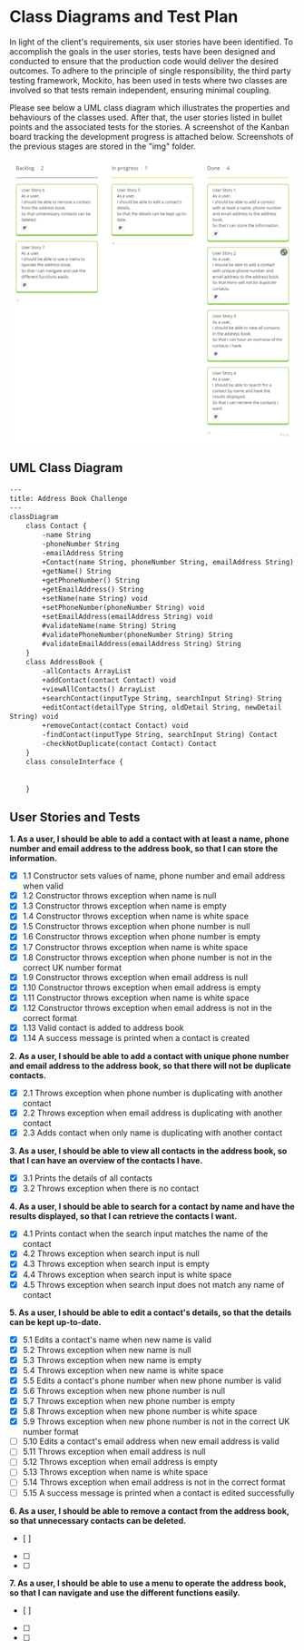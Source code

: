 # Class Diagrams and Test Plan

In light of the client's requirements, six user stories have been identified. To accomplish the goals in the user stories, tests have been designed and conducted to ensure that the production code would deliver the desired outcomes. To adhere to the principle of single responsibility, the third party testing framework, Mockito, has been used in tests where two classes are involved so that tests remain independent, ensuring minimal coupling.

Please see below a UML class diagram which illustrates the properties and behaviours of the classes used. After that, the user stories listed in bullet points and the associated tests for the stories. A screenshot of the Kanban board tracking the development progress is attached below. Screenshots of the previous stages are stored in the "img" folder.

![Kanban Board - User Story 5](img/img-kanban-story5.png)

## UML Class Diagram

```mermaid
---
title: Address Book Challenge
---
classDiagram
    class Contact {
        -name String
        -phoneNumber String
        -emailAddress String
        +Contact(name String, phoneNumber String, emailAddress String)
        +getName() String
        +getPhoneNumber() String
        +getEmailAddress() String
        +setName(name String) void
        +setPhoneNumber(phoneNumber String) void
        +setEmailAddress(emailAddress String) void
        #validateName(name String) String
        #validatePhoneNumber(phoneNumber String) String
        #validateEmailAddress(emailAddress String) String
    }
    class AddressBook {   
        -allContacts ArrayList
        +addContact(contact Contact) void
        +viewAllContacts() ArrayList
        +searchContact(inputType String, searchInput String) String
        +editContact(detailType String, oldDetail String, newDetail String) void
        +removeContact(contact Contact) void
        -findContact(inputType String, searchInput String) Contact
        -checkNotDuplicate(contact Contact) Contact
    }
    class consoleInterface {
        
        
    }

```

## User Stories and Tests

**1. As a user, I should be able to add a contact with at least a name, phone number and email address to the address book, so that I can store the information.**
   
- [x] 1.1 Constructor sets values of name, phone number and email address when valid
- [x] 1.2 Constructor throws exception when name is null
- [x] 1.3 Constructor throws exception when name is empty
- [x] 1.4 Constructor throws exception when name is white space
- [x] 1.5 Constructor throws exception when phone number is null
- [x] 1.6 Constructor throws exception when phone number is empty
- [x] 1.7 Constructor throws exception when name is white space
- [x] 1.8 Constructor throws exception when phone number is not in the correct UK number format
- [x] 1.9 Constructor throws exception when email address is null
- [x] 1.10 Constructor throws exception when email address is empty
- [x] 1.11 Constructor throws exception when name is white space
- [x] 1.12 Constructor throws exception when email address is not in the correct format
- [x] 1.13 Valid contact is added to address book 
- [x] 1.14 A success message is printed when a contact is created

**2. As a user, I should be able to add a contact with unique phone number and email address to the address book, so that there will not be duplicate contacts.**
- [x] 2.1 Throws exception when phone number is duplicating with another contact
- [x] 2.2 Throws exception when email address is duplicating with another contact
- [x] 2.3 Adds contact when only name is duplicating with another contact

**3. As a user, I should be able to view all contacts in the address book, so that I can have an overview of the contacts I have.**
- [x] 3.1 Prints the details of all contacts 
- [x] 3.2 Throws exception when there is no contact

**4. As a user, I should be able to search for a contact by name and have the results displayed, so that I can retrieve the contacts I want.**
- [x] 4.1 Prints contact when the search input matches the name of the contact
- [x] 4.2 Throws exception when search input is null
- [x] 4.3 Throws exception when search input is empty
- [x] 4.4 Throws exception when search input is white space
- [x] 4.5 Throws exception when search input does not match any name of contact

**5. As a user, I should be able to edit a contact's details, so that the details can be kept up-to-date.**
- [x] 5.1 Edits a contact's name when new name is valid
- [x] 5.2 Throws exception when new name is null
- [x] 5.3 Throws exception when new name is empty
- [x] 5.4 Throws exception when new name is white space
- [x] 5.5 Edits a contact's phone number when new phone number is valid
- [x] 5.6 Throws exception when new phone number is null
- [x] 5.7 Throws exception when new phone number is empty
- [x] 5.8 Throws exception when new phone number is white space
- [x] 5.9 Throws exception when new phone number is not in the correct UK number format
- [ ] 5.10 Edits a contact's email address when new email address is valid
- [ ] 5.11 Throws exception when email address is null
- [ ] 5.12 Throws exception when email address is empty
- [ ] 5.13 Throws exception when name is white space
- [ ] 5.14 Throws exception when email address is not in the correct format
- [ ] 5.15 A success message is printed when a contact is edited successfully

**6. As a user, I should be able to remove a contact from the address book, so that unnecessary contacts can be deleted.**
- [ ]
- [ ] 
- [ ] 

**7. As a user, I should be able to use a menu to operate the address book, so that I can navigate and use the different functions easily.**
- [ ]
- [ ] 
- [ ] 